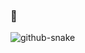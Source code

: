 ### 👋


<picture>
  <source media="(prefers-color-scheme: dark)" srcset="https://raw.githubusercontent.com/michamn/michamn/output/github-contribution-grid-snake-dark.svg?palette=github-dark" />
  <source media="(prefers-color-scheme: light)" srcset="https://raw.githubusercontent.com/michamn/michamn/output/github-contribution-grid-snake.svg" />
  <img alt="github-snake" src="github-snake.svg" />
</picture>


<!--
**MichaMN/michamn** is a ✨ _special_ ✨ repository because its `README.md` (this file) appears on your GitHub profile.

Here are some ideas to get you started:

- 🔭 I’m currently working on ...
- 🌱 I’m currently learning ...
- 👯 I’m looking to collaborate on ...
- 🤔 I’m looking for help with ...
- 💬 Ask me about ...
- 📫 How to reach me: ...
- 😄 Pronouns: ...
- ⚡ Fun fact: ...
-->
